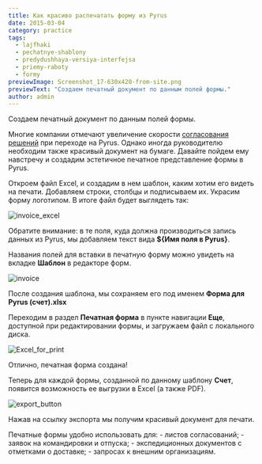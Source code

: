```yaml
---
title: Как красиво распечатать форму из Pyrus
date: 2015-03-04
category: practice
tags:
  - lajfhaki
  - pechatnye-shablony
  - predydushhaya-versiya-interfejsa
  - priemy-raboty
  - formy
previewImage: Screenshot_17-630x420-from-site.png
previewText: "Создаем печатный документ по данным полей формы."
author: admin
---
```

Создаем печатный документ по данным полей формы. 

Многие компании отмечают увеличение скорости [согласования решений](https://pyrus.com/ru/blog/dobavlenie-avtor…-etapov-v-formah) при переходе на Pyrus. Однако иногда руководителю необходим также красивый документ на бумаге. Давайте пойдем ему навстречу и создадим эстетичное печатное представление формы в Pyrus. 

Откроем файл Excel, и создадим в нем шаблон, каким хотим его видеть на печати. Добавляем строки, столбцы и подписываем их. Украсим форму логотипом. В итоге файл будет выглядеть так:

![invoice_excel](invoice_excel.webp)

Обратите внимание: в те поля, куда должна производиться запись данных из Pyrus, мы добавляем текст вида **${Имя поля в Pyrus}**.

Названия полей для вставки в печатную форму можно увидеть на вкладке **Шаблон** в редакторе форм.

![invoice](invoice.webp)

После создания шаблона, мы сохраняем его под именем **Форма для Pyrus (счет).xlsx**

Переходим в раздел **Печатная форма** в пункте навигации **Еще**, доступной при редактировании формы, и загружаем файл с локального диска.

![Excel_for_print](Excel_for_print.png)

Отлично, печатная форма создана!

Теперь для каждой формы, созданной по данному шаблону **Счет**, появится возможность ее выгрузки в Excel (а также PDF).

![export_button](export_button1.webp)

Нажав на ссылку экспорта мы получим красивый документ для печати.

Печатные формы удобно использовать для: - листов согласований; - заявок на командировки и отпуска; - экспедиционных документов с отметками о доставке; - запросах к внешним организациям.
